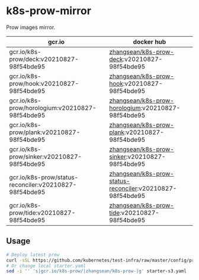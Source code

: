 # k8s-prow-mirror

Prow images mirror.

gcr.io | docker hub
---|---
gcr.io/k8s-prow/deck:v20210827-98f54bde95 | [zhangsean/k8s-prow-deck](https://hub.docker.com/r/zhangsean/k8s-prow-deck):v20210827-98f54bde95
gcr.io/k8s-prow/hook:v20210827-98f54bde95 | [zhangsean/k8s-prow-hook](https://hub.docker.com/r/zhangsean/k8s-prow-hook):v20210827-98f54bde95
gcr.io/k8s-prow/horologium:v20210827-98f54bde95 | [zhangsean/k8s-prow-horologium](https://hub.docker.com/r/zhangsean/k8s-prow-horologium):v20210827-98f54bde95
gcr.io/k8s-prow/plank:v20210827-98f54bde95 | [zhangsean/k8s-prow-plank](https://hub.docker.com/r/zhangsean/k8s-prow-plank):v20210827-98f54bde95
gcr.io/k8s-prow/sinker:v20210827-98f54bde95 | [zhangsean/k8s-prow-sinker](https://hub.docker.com/r/zhangsean/k8s-prow-sinker):v20210827-98f54bde95
gcr.io/k8s-prow/status-reconciler:v20210827-98f54bde95 | [zhangsean/k8s-prow-status-reconciler](https://hub.docker.com/r/zhangsean/k8s-prow-status-reconciler):v20210827-98f54bde95
gcr.io/k8s-prow/tide:v20210827-98f54bde95 | [zhangsean/k8s-prow-tide](https://hub.docker.com/r/zhangsean/k8s-prow-tide):v20210827-98f54bde95

## Usage

```bash
# Deploy latest prow
curl -sSL https://github.com/kubernetes/test-infra/raw/master/config/prow/cluster/starter-s3.yaml | sed 's|gcr.io/k8s-prow/|zhangsean/k8s-prow-|g' | kubectl apply -f -
# Or change local starter.yaml
sed -i '' 's|gcr.io/k8s-prow/|zhangsean/k8s-prow-|g' starter-s3.yaml
```
